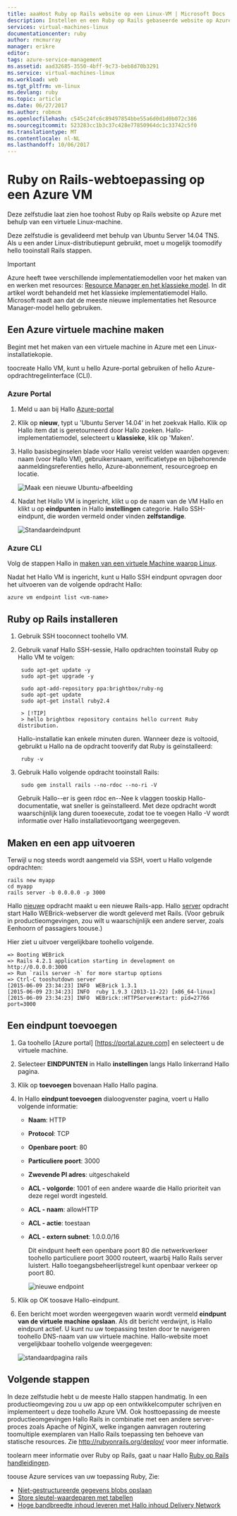 ```yaml
---
title: aaaHost Ruby op Rails website op een Linux-VM | Microsoft Docs
description: Instellen en een Ruby op Rails gebaseerde website op Azure met behulp van een virtuele Linux-machine host.
services: virtual-machines-linux
documentationcenter: ruby
author: rmcmurray
manager: erikre
editor: 
tags: azure-service-management
ms.assetid: aad32685-3550-4bff-9c73-beb8d70b3291
ms.service: virtual-machines-linux
ms.workload: web
ms.tgt_pltfrm: vm-linux
ms.devlang: ruby
ms.topic: article
ms.date: 06/27/2017
ms.author: robmcm
ms.openlocfilehash: c545c24fc6c89497854bbe55a6d0d1d0b072c386
ms.sourcegitcommit: 523283cc1b3c37c428e77850964dc1c33742c5f0
ms.translationtype: MT
ms.contentlocale: nl-NL
ms.lasthandoff: 10/06/2017
---
```

# <a name="ruby-on-rails-web-application-on-an-azure-vm"></a>Ruby on Rails-webtoepassing op een Azure VM
Deze zelfstudie laat zien hoe toohost Ruby op Rails website op Azure met behulp van een virtuele Linux-machine.  

Deze zelfstudie is gevalideerd met behulp van Ubuntu Server 14.04 TNS. Als u een ander Linux-distributiepunt gebruikt, moet u mogelijk toomodify hello tooinstall Rails stappen.

> [!IMPORTANT]
> Azure heeft twee verschillende implementatiemodellen voor het maken van en werken met resources: [Resource Manager en het klassieke model](../../../azure-resource-manager/resource-manager-deployment-model.md).  In dit artikel wordt behandeld met het klassieke implementatiemodel Hallo. Microsoft raadt aan dat de meeste nieuwe implementaties het Resource Manager-model hello gebruiken.
>
>

## <a name="create-an-azure-vm"></a>Een Azure virtuele machine maken
Begint met het maken van een virtuele machine in Azure met een Linux-installatiekopie.

toocreate Hallo VM, kunt u hello Azure-portal gebruiken of hello Azure-opdrachtregelinterface (CLI).

### <a name="azure-portal"></a>Azure Portal
1. Meld u aan bij Hallo [Azure-portal](https://portal.azure.com)
2. Klik op **nieuw**, typt u 'Ubuntu Server 14.04' in het zoekvak Hallo. Klik op Hallo item dat is geretourneerd door Hallo zoeken. Hallo-implementatiemodel, selecteert u **klassieke**, klik op 'Maken'.
3. Hallo basisbeginselen blade voor Hallo vereist velden waarden opgeven: naam (voor Hallo VM), gebruikersnaam, verificatietype en bijbehorende aanmeldingsreferenties hello, Azure-abonnement, resourcegroep en locatie.

   ![Maak een nieuwe Ubuntu-afbeelding](./media/virtual-machines-linux-classic-ruby-rails-web-app/createvm.png)

4. Nadat het Hallo VM is ingericht, klikt u op de naam van de VM Hallo en klikt u op **eindpunten** in Hallo **instellingen** categorie. Hallo SSH-eindpunt, die worden vermeld onder vinden **zelfstandige**.

   ![Standaardeindpunt](./media/virtual-machines-linux-classic-ruby-rails-web-app/endpointsnewportal.png)

### <a name="azure-cli"></a>Azure CLI
Volg de stappen Hallo in [maken van een virtuele Machine waarop Linux][vm-instructions].

Nadat het Hallo VM is ingericht, kunt u Hallo SSH eindpunt opvragen door het uitvoeren van de volgende opdracht Hallo:

    azure vm endpoint list <vm-name>  

## <a name="install-ruby-on-rails"></a>Ruby op Rails installeren
1. Gebruik SSH tooconnect toohello VM.
2. Gebruik vanaf Hallo SSH-sessie, Hallo opdrachten tooinstall Ruby op Hallo VM te volgen:

        sudo apt-get update -y
        sudo apt-get upgrade -y

        sudo apt-add-repository ppa:brightbox/ruby-ng
        sudo apt-get update
        sudo apt-get install ruby2.4

        > [!TIP]
        > hello brightbox repository contains hello current Ruby distribution.

    Hallo-installatie kan enkele minuten duren. Wanneer deze is voltooid, gebruikt u Hallo na de opdracht tooverify dat Ruby is geïnstalleerd:

        ruby -v

3. Gebruik Hallo volgende opdracht tooinstall Rails:

        sudo gem install rails --no-rdoc --no-ri -V

    Gebruik Hallo--er is geen rdoc en--Nee k vlaggen tooskip Hallo-documentatie, wat sneller is geïnstalleerd.
    Met deze opdracht wordt waarschijnlijk lang duren tooexecute, zodat toe te voegen Hallo -V wordt informatie over Hallo installatievoortgang weergegeven.

## <a name="create-and-run-an-app"></a>Maken en een app uitvoeren
Terwijl u nog steeds wordt aangemeld via SSH, voert u Hallo volgende opdrachten:

    rails new myapp
    cd myapp
    rails server -b 0.0.0.0 -p 3000

Hallo [nieuwe](http://guides.rubyonrails.org/command_line.html#rails-new) opdracht maakt u een nieuwe Rails-app. Hallo [server](http://guides.rubyonrails.org/command_line.html#rails-server) opdracht start Hallo WEBrick-webserver die wordt geleverd met Rails. (Voor gebruik in productieomgevingen, zou wilt u waarschijnlijk een andere server, zoals Eenhoorn of passagiers toouse.)

Hier ziet u uitvoer vergelijkbare toohello volgende.

    => Booting WEBrick
    => Rails 4.2.1 application starting in development on http://0.0.0.0:3000
    => Run `rails server -h` for more startup options
    => Ctrl-C tooshutdown server
    [2015-06-09 23:34:23] INFO  WEBrick 1.3.1
    [2015-06-09 23:34:23] INFO  ruby 1.9.3 (2013-11-22) [x86_64-linux]
    [2015-06-09 23:34:23] INFO  WEBrick::HTTPServer#start: pid=27766 port=3000

## <a name="add-an-endpoint"></a>Een eindpunt toevoegen
1. Ga toohello [Azure portal] [https://portal.azure.com] en selecteert u de virtuele machine.

2. Selecteer **EINDPUNTEN** in Hallo **instellingen** langs Hallo linkerrand Hallo pagina.

3. Klik op **toevoegen** bovenaan Hallo Hallo pagina.

4. In Hallo **eindpunt toevoegen** dialoogvenster pagina, voert u Hallo volgende informatie:

   * **Naam**: HTTP
   * **Protocol**: TCP
   * **Openbare poort**: 80
   * **Particuliere poort**: 3000
   * **Zwevende PI adres**: uitgeschakeld
   * **ACL - volgorde**: 1001 of een andere waarde die Hallo prioriteit van deze regel wordt ingesteld.
   * **ACL - naam**: allowHTTP
   * **ACL - actie**: toestaan
   * **ACL - extern subnet**: 1.0.0.0/16

     Dit eindpunt heeft een openbare poort 80 die netwerkverkeer toohello particuliere poort 3000 routeert, waarbij Hallo Rails server luistert. Hallo toegangsbeheerlijstregel kunt openbaar verkeer op poort 80.

     ![nieuwe endpoint](./media/virtual-machines-linux-classic-ruby-rails-web-app/createendpoint.png)

5. Klik op OK toosave Hallo-eindpunt.

6. Een bericht moet worden weergegeven waarin wordt vermeld **eindpunt van de virtuele machine opslaan**. Als dit bericht verdwijnt, is Hallo eindpunt actief. U kunt nu uw toepassing testen door te navigeren toohello DNS-naam van uw virtuele machine. Hallo-website moet vergelijkbaar toohello volgende weergegeven:

    ![standaardpagina rails][default-rails-cloud]

## <a name="next-steps"></a>Volgende stappen
In deze zelfstudie hebt u de meeste Hallo stappen handmatig. In een productieomgeving zou u uw app op een ontwikkelcomputer schrijven en implementeert u deze toohello Azure VM. Ook hosttoepassing de meeste productieomgevingen Hallo Rails in combinatie met een andere server-proces zoals Apache of NginX, welke ingangen aanvragen routering toomultiple exemplaren van Hallo Rails toepassing ten behoeve van statische resources. Zie http://rubyonrails.org/deploy/ voor meer informatie.

toolearn meer informatie over Ruby op Rails, gaat u naar Hallo [Ruby op Rails handleidingen][rails-guides].

toouse Azure services van uw toepassing Ruby, Zie:

* [Niet-gestructureerde gegevens blobs opslaan][blobs]
* [Store sleutel-waardeparen met tabellen][tables]
* [Hoge bandbreedte inhoud leveren met Hallo inhoud Delivery Network][cdn-howto]

<!-- WA.com links -->
[blobs]:../../../storage/blobs/storage-ruby-how-to-use-blob-storage.md
[cdn-howto]:https://azure.microsoft.com/develop/ruby/app-services/
[tables]:../../../cosmos-db/table-storage-how-to-use-ruby.md
[vm-instructions]:createportal.md

<!-- External Links -->
[rails-guides]:http://guides.rubyonrails.org/
[sqlite3]:http://www.sqlite.org/

<!-- Images -->

[default-rails-cloud]:./media/virtual-machines-linux-classic-ruby-rails-web-app/basicrailscloud.png
[vmlist]:./media/virtual-machines-linux-classic-ruby-rails-web-app/vmlist.png
[endpoints]:./media/virtual-machines-linux-classic-ruby-rails-web-app/endpoints.png
[new-endpoint]:./media/virtual-machines-linux-classic-ruby-rails-web-app/newendpoint.png
[new-endpoint1]:./media/virtual-machines-linux-classic-ruby-rails-web-app/newendpoint1.png
